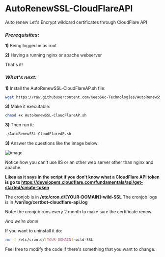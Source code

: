# AutoRenewSSL-CloudFlareAPI
Auto renew Let's Encrypt wildcard certificates through CloudFlare API


### ***Prerequisites:***

**1)** Being logged in as root 

**2)** Having a running nginx or apache webserver

That's it!

### ***What's next:***

**1)** Install the AutoRenewSSL-CloudFlareAP.sh file:
```bash
wget https://raw.githubusercontent.com/KeepSec-Technologies/AutoRenewSSL-CloudFlareAPI/main/AutoRenewSSL-CloudFlareAPI.sh
```

**3)** Make it executable:
```bash
chmod +x AutoRenewSSL-CloudFlareAP.sh
```
**3)** Then run it: 
```bash
./AutoRenewSSL-CloudFlareAP.sh
```

**3)** Answer the questions like the image below:

![image](https://user-images.githubusercontent.com/108779415/200984074-e85b127e-3740-4d88-a5a0-2eab62b9a895.png)


Notice how you can't use IIS or an other web server other than nginx and apache.

**Likea as it says in the script if you don't know what a CloudFlare API token is go to https://developers.cloudflare.com/fundamentals/api/get-started/create-token**

The cronjob is in **/etc/cron.d/[YOUR-DOMAIN]-wild-SSL** 
The cronjob logs is in **/var/log/certbot-cloudflare-api.log**

Note: the cronjob runs every 2 month to make sure the certificate renew

*And we're done!*

If you want to uninstall it do:
```bash
rm -f /etc/cron.d/[YOUR-DOMAIN]-wild-SSL
```

Feel free to modify the code if there's something that you want to change.
